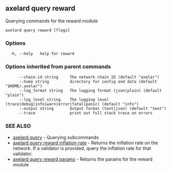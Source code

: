 ## axelard query reward

Querying commands for the reward module

```
axelard query reward [flags]
```

### Options

```
  -h, --help   help for reward
```

### Options inherited from parent commands

```
      --chain-id string     The network chain ID (default "axelar")
      --home string         directory for config and data (default "$HOME/.axelar")
      --log_format string   The logging format (json|plain) (default "plain")
      --log_level string    The logging level (trace|debug|info|warn|error|fatal|panic) (default "info")
      --output string       Output format (text|json) (default "text")
      --trace               print out full stack trace on errors
```

### SEE ALSO

- [axelard query](axelard_query.md)	 - Querying subcommands
- [axelard query reward inflation-rate](axelard_query_reward_inflation-rate.md)	 - Returns the inflation rate on the network. If a validator is provided, query the inflation rate for that validator.
- [axelard query reward params](axelard_query_reward_params.md)	 - Returns the params for the reward module
